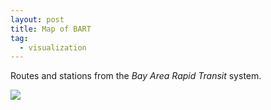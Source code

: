 ```yaml
---
layout: post
title: Map of BART
tag:
  - visualization
---
```


Routes and stations from the *Bay Area Rapid Transit* system.

<object type="image/svg+xml" data="https://shawenyao.github.io/BART/output/BART.svg" style="width:100%;height:100%;">
  <img src="https://shawenyao.github.io/BART/output/BART.svg" />
</object>
